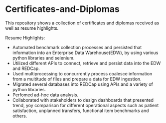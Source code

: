 # Certificates-and-Diplomas
This repository shows a collection of certificates and diplomas received as well as resume highlights.

Resume Highlights:
- Automated benchmark collection processes and persisted that information into an Enterprise Data Warehouse(EDW), by using various python libraries and selenium.
- Utilized different APIs to connect, retrieve and persist data into the EDW and REDCap.
- Used multiprocessing to concurrently process coalesce information from a multitude of files and prepare a data for EDW ingestion.
- Migrated several databases into REDCap using APIs and a variety of python libraries.
- Perfomed ad-hoc data analysis. 
- Collaborated with stakeholders to design dashboards that presented trend, yoy comparison for different operational aspects such as patient satisfaction, unplanned transfers, functional item benchmarks and others.
